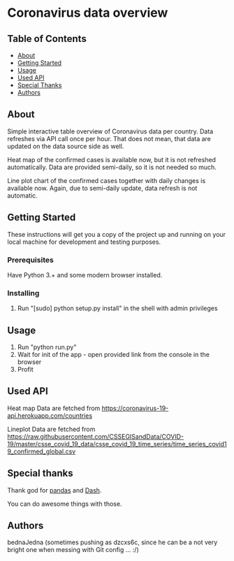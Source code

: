 # Coronavirus data overview

## Table of Contents

- [About](#about)
- [Getting Started](#getting_started)
- [Usage](#usage)
- [Used API](#api)
- [Special Thanks](#thanks)
- [Authors](#authors)

## About <a name = "about"></a>

Simple interactive table overview of Coronavirus data per country. Data refreshes via API call once per hour. That does not mean, that data are updated on the data source side as well.

Heat map of the confirmed cases is available now, but it is not refreshed automatically. Data are provided semi-daily, so it is not needed so much.

Line plot chart of the confirmed cases together with daily changes is available now. Again, due to semi-daily update, data refresh is not automatic.

## Getting Started <a name = "getting_started"></a>

These instructions will get you a copy of the project up and running on your local machine for development and testing purposes.

### Prerequisites

Have Python 3.+ and some modern browser installed.

### Installing

1. Run "[sudo] python setup.py install" in the shell with admin privileges

## Usage <a name = "usage"></a>

1. Run "python run.py"
2. Wait for init of the app - open provided link from the console in the browser
3. Profit

## Used API <a name = "api"></a>

Heat map Data are fetched from https://coronavirus-19-api.herokuapp.com/countries

Lineplot Data are fetched from https://raw.githubusercontent.com/CSSEGISandData/COVID-19/master/csse_covid_19_data/csse_covid_19_time_series/time_series_covid19_confirmed_global.csv


## Special thanks <a name = "thanks"></a>

Thank god for <a href="https://pandas.pydata.org/" target="_blank">pandas</a> and <a href="https://dash.plotly.com/" target="_blank">Dash</a>.

You can do awesome things with those.

## Authors <a name="authors"></a>
bednaJedna (sometimes pushing as dzcxs6c, since he can be a not very bright one when messing with Git config ... :/)
